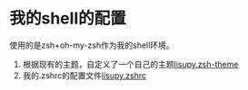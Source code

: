 # 我的shell的配置

使用的是zsh+oh-my-zsh作为我的shell环境。

1. 根据现有的主题，自定义了一个自己的主题[lisupy.zsh-theme](https://github.com/Lisupy/Abandon/blob/master/Shell/lisupy.zsh-theme)
2. 我的.zshrc的配置文件[lisupy.zshrc](https://github.com/Lisupy/Abandon/blob/master/Shell/lisupy.zshrc)
